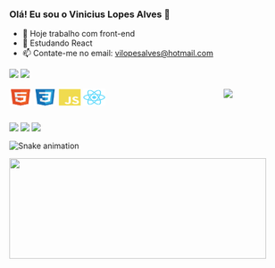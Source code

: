 ### Olá! Eu sou o Vinicius Lopes Alves 👋

- 🔭 Hoje trabalho com front-end
- 📕 Estudando React 
- 📫 Contate-me no email: vilopesalves@hotmail.com


<div>
  <a href="https://github.com/vanilanorca"></a>
  <img height="180em" src="https://github-readme-stats.vercel.app/api?username=vanilanorca&show_icons=true&theme=dracula&include_all_commits=true&count_private=true"/>
  <img height="180em" src="https://github-readme-stats.vercel.app/api/top-langs/?username=vanilanorca&layout=compact&langs_count=7&theme=dracula"/>
</div>
  
<div style="display: inline_block"><br>
  <img align="center" alt="Vini-HTML" height="30" width="40" src="https://raw.githubusercontent.com/devicons/devicon/master/icons/html5/html5-original.svg">
  <img align="center" alt="Vini-CSS" height="30" width="40" src="https://raw.githubusercontent.com/devicons/devicon/master/icons/css3/css3-original.svg">
  <img align="center" alt="Vini-Js" height="30" width="40" src="https://raw.githubusercontent.com/devicons/devicon/master/icons/javascript/javascript-plain.svg">
  <img align="center" alt="Vini-React" height="30" width="40" src="https://raw.githubusercontent.com/devicons/devicon/master/icons/react/react-original.svg">
  <img align="right" alt=" " src="https://i.imgur.com/dLtT7u6.gif?noredirect" width="120px">
</div>
  
##
  
<div>
  <a href="https://www.instagram.com/vini_lopes/" target="_blank"><img src="https://img.shields.io/badge/-Instagram-%23E4405F?style=for-the-badge&logo=instagram&logoColor=white"     target="_blank"></a>
  <a href = "mailto:vilopesalves@hotmail.com"><img src="https://img.shields.io/badge/-MAIL-%23333?style=for-the-badge&logo=gmail&logoColor=white" target="_blank"></a>
  <a href="https://www.linkedin.com/in/vinicius-lopes-alves" target="_blank"><img src="https://img.shields.io/badge/-LinkedIn-%230077B5?style=for-the-badge&logo=linkedin&logoColor=white" target="_blank"></a> 
</div>
  
  ![Snake animation](https://github.com/vanilanorca/vanilanorca/blob/output/github-contribution-grid-snake.svg)
  
<div> 
    <img height="180em" width="460em" src="https://github-readme-stats.vercel.app/api/wakatime?username=@bzangi&layout=compact&range=all_time&theme=merko&hide_border=true"/> 
</div>
